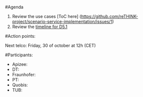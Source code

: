 #Agenda
1. Review the use cases [ToC here] (https://github.com/reTHINK-project/scenario-service-implementation/issues/1)
2. Review the [timeline for D5.1](https://github.com/reTHINK-project/scenario-service-implementation/issues/3)

#Action points:


Next telco: Friday, 30 of october at 12h (CET)

#Participants:
- Apizee: 
- DT: 
- Fraunhofer: 
- PT: 
- Quobis: 
- TUB: 
